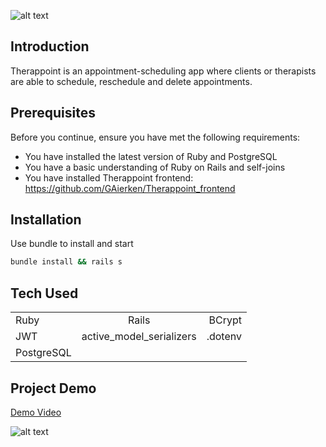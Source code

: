 
![alt text](https://github.com/GAierken/Therappoint_frontend/raw/master/src/logo.ico "Therappoint")

## Introduction
Therappoint is an appointment-scheduling app where clients or therapists are able to schedule, reschedule and delete appointments. 

## Prerequisites
Before you continue, ensure you have met the following requirements:
* You have installed the latest version of Ruby and PostgreSQL
* You have a basic understanding of Ruby on Rails and self-joins
* You have installed Therappoint frontend: https://github.com/GAierken/Therappoint_frontend

## Installation 
Use bundle to install and start

```bash
bundle install && rails s
```

## Tech Used
|      |                         |           |
| --------- |:-----------------------:| ---------:|
| Ruby      | Rails                   | BCrypt    |
| JWT       | active_model_serializers| .dotenv   |
|PostgreSQL |                         |           |

## Project Demo
[Demo Video](https://www.youtube.com/watch?v=QZEsGHZpaoo&feature=youtu.be)


![alt text](https://github.com/GAierken/Therappoint_frontend/raw/master/Therappoint.gif "Therappoint")